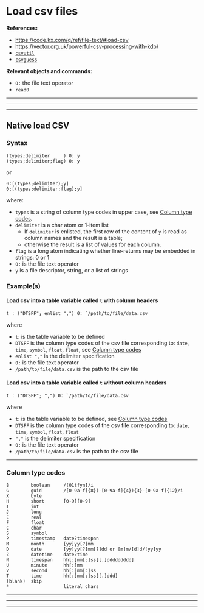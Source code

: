 # Load csv files

**References:**
- https://code.kx.com/q/ref/file-text/#load-csv
- https://vector.org.uk/powerful-csv-processing-with-kdb/
- [`csvutil`](https://github.com/KxSystems/kdb/blob/master/utils/csvutil.q)
- [`csvguess`](https://github.com/KxSystems/kdb/blob/master/utils/csvguess.q)


**Relevant objects and commands:**
- `0:` the file text operator
- `read0`


-----------------------------------------------------------------------------------------------------------------
----------------------------------------------------------------------------------------------------------------
----------------------------------------------------------------------------------------------------------------


## Native load CSV



### Syntax

~~~~
(types;delimiter     ) 0: y
(types;delimiter;flag) 0: y
~~~~

or

~~~~
0:[(types;delimiter);y]
0:[(types;delimiter;flag);y]
~~~~

where:
- `types` is a string of column type codes in upper case, see [Column type codes](#column_type_codes).
- `delimiter` is a char atom or 1-item list
    - If `delimiter` is enlisted, the first row of the content of `y` is read as column names and the
    result is a table;
    - otherwise the result is a list of values for each column.
- `flag` is a long atom indicating whether line-returns may be embedded in strings: 0 or 1
- `0:` is the file text operator
- `y` is a file descriptor, string, or a list of strings

### Example(s)


#### Load csv into a table variable called `t` with column headers

~~~~
t : ("DTSFF"; enlist ",") 0: `/path/to/file/data.csv
~~~~

where
- `t`: is the table variable to be defined
- `DTSFF` is the column type codes of the csv file corresponding to: `date`, `time`, `symbol`, `float`,
    `float`, see [Column type codes](#column_type_codes)
- `enlist ","` is the delimiter specification
- `0:` is the file text operator
- `/path/to/file/data.csv` is the path to the csv file


#### Load csv into a table variable called `t` without column headers

~~~~
t : ("DTSFF"; ",") 0: `/path/to/file/data.csv
~~~~

where
- `t`: is the table variable to be defined, see [Column type codes](#column_type_codes)
- `DTSFF` is the column type codes of the csv file corresponding to: `date`, `time`, `symbol`, `float`,
    `float`
- `","` is the delimiter specification
- `0:` is the file text operator
- `/path/to/file/data.csv` is the path to the csv file


-----------------------------------------------------------------------------------------------------------------

### Column type codes<a id="column_type_codes"></a>

~~~~
B        boolean     /[01tfyn]/i
G        guid        /[0-9a-f]{8}(-[0-9a-f]{4}){3}-[0-9a-f]{12}/i
X        byte      
H        short       [0-9][0-9]
I        int    
J        long   
E        real   
F        float  
C        char   
S        symbol     
P        timestamp   date?timespan
M        month       [yy]yy[?]mm
D        date        [yy]yy[?]mm[?]dd or [m]m/[d]d/[yy]yy
Z        datetime    date?time
N        timespan    hh[:]mm[:]ss[[.]ddddddddd]
U        minute      hh[:]mm
V        second      hh[:]mm[:]ss
T        time        hh[:]mm[:]ss[[.]ddd]
(blank)  skip           
*                    literal chars
~~~~

-----------------------------------------------------------------------------------------------------------------
----------------------------------------------------------------------------------------------------------------
----------------------------------------------------------------------------------------------------------------

